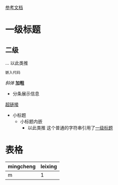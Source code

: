 [参考文档](https://markdown.com.cn/basic-syntax/)
# 一级标题
## 二级
... 以此类推

```bash
嵌入代码
```
_斜体_
**加粗**
* 分条展示信息

[超链接](https://markdown.com.cn)

* 小标题
    * 小标题内嵌
        * 以此类推
这个普通的字符串引用了[一级标题](#一级标题)
# 表格
|mingcheng|leixing|
|---|---|
|m|1|